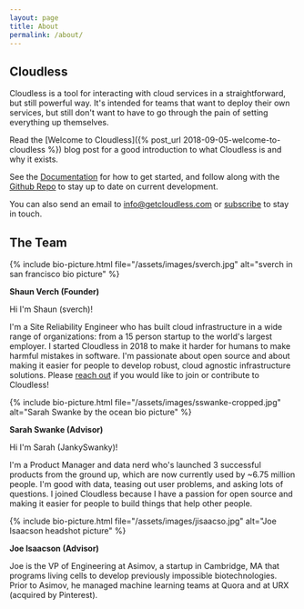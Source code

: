 ```yaml
---
layout: page
title: About
permalink: /about/
---
```

## Cloudless

Cloudless is a tool for interacting with cloud services in a straightforward,
but still powerful way.  It's intended for teams that want to deploy their own
services, but still don't want to have to go through the pain of setting
everything up themselves.

Read the [Welcome to Cloudless]({% post_url 2018-09-05-welcome-to-cloudless %})
blog post for a good introduction to what Cloudless is and why it exists.

See the [Documentation](https://docs.getcloudless.com/) for how to get started,
and follow along with the [Github
Repo](https://github.com/getcloudless/cloudless) to stay up to date on current
development.

You can also send an email to [info@getcloudless.com](info@getcloudless.com) or
[subscribe](/#subscribe-for-updates) to stay in touch.

## The Team

{% include bio-picture.html file="/assets/images/sverch.jpg" alt="sverch in san francisco bio picture" %}

**Shaun Verch (Founder)**

Hi I'm Shaun (sverch)!

I'm a Site Reliability Engineer who has built cloud infrastructure in a wide
range of organizations: from a 15 person startup to the world's largest
employer.  I started Cloudless in 2018 to make it harder for humans to make
harmful mistakes in software.  I'm passionate about open source and about making
it easier for people to develop robust, cloud agnostic infrastructure solutions.
Please [reach out](mailto:info@getcloudless.com) if you would like to join or
contribute to Cloudless!

{% include bio-picture.html
   file="/assets/images/sswanke-cropped.jpg"
   alt="Sarah Swanke by the ocean bio picture" %}

**Sarah Swanke (Advisor)**

Hi I'm Sarah (JankySwanky)!

I'm a Product Manager and data nerd who's launched 3 successful products from
the ground up, which are now currently used by ~6.75 million people. I'm good
with data, teasing out user problems, and asking lots of questions. I joined
Cloudless because I have a passion for open source and making it easier for
people to build things that help other people.

{% include bio-picture.html
   file="/assets/images/jisaacso.jpg"
   alt="Joe Isaacson headshot picture" %}

**Joe Isaacson (Advisor)**

Joe is the VP of Engineering at Asimov, a startup in Cambridge, MA that programs
living cells to develop previously impossible biotechnologies.  Prior to Asimov,
he managed machine learning teams at Quora and at URX (acquired by Pinterest).
